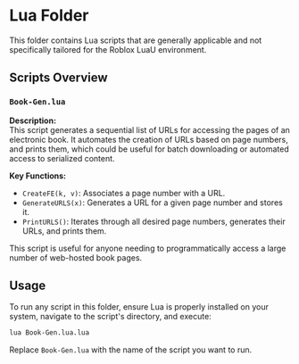 
# Lua Folder

This folder contains Lua scripts that are generally applicable and not specifically tailored for the Roblox LuaU environment.

## Scripts Overview

### `Book-Gen.lua`

**Description:**  
This script generates a sequential list of URLs for accessing the pages of an electronic book. It automates the creation of URLs based on page numbers, and prints them, which could be useful for batch downloading or automated access to serialized content.

**Key Functions:**  
- `CreateFE(k, v)`: Associates a page number with a URL.
- `GenerateURLS(x)`: Generates a URL for a given page number and stores it.
- `PrintURLS()`: Iterates through all desired page numbers, generates their URLs, and prints them.

This script is useful for anyone needing to programmatically access a large number of web-hosted book pages.

## Usage

To run any script in this folder, ensure Lua is properly installed on your system, navigate to the script's directory, and execute:

```bash
lua Book-Gen.lua.lua
```

Replace `Book-Gen.lua` with the name of the script you want to run.
